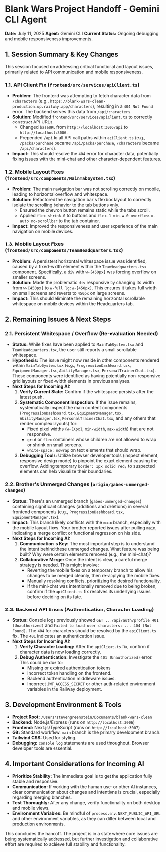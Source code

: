 # Blank Wars Project Handoff - Gemini CLI Agent

**Date:** July 11, 2025
**Agent:** Gemini CLI
**Current Status:** Ongoing debugging and mobile responsiveness improvements.

## 1. Session Summary & Key Changes

This session focused on addressing critical functional and layout issues, primarily related to API communication and mobile responsiveness.

### 1.1. API Client Fix (`frontend/src/services/apiClient.ts`)

*   **Problem:** The frontend was attempting to fetch character data from `/characters` (e.g., `https://blank-wars-clean-production.up.railway.app/characters`), resulting in a `404 Not Found` error. The backend serves this data from `/api/characters`.
*   **Solution:** Modified `frontend/src/services/apiClient.ts` to correctly construct API URLs.
    *   Changed `baseURL` from `http://localhost:3006/api` to `http://localhost:3006`.
    *   Prepended `/api` to all API call paths within `apiClient.ts` (e.g., `/packs/purchase` became `/api/packs/purchase`, `/characters` became `/api/characters`).
*   **Impact:** This should resolve the `404` error for character data, potentially fixing issues with the mini-chat and other character-dependent features.

### 1.2. Mobile Layout Fixes (`frontend/src/components/MainTabSystem.tsx`)

*   **Problem:** The main navigation bar was not scrolling correctly on mobile, leading to horizontal overflow and whitespace.
*   **Solution:** Refactored the navigation bar's flexbox layout to correctly isolate the scrolling behavior to the tab buttons only.
    *   Ensured the chevron button remains static while the tabs scroll.
    *   Applied `flex-shrink-0` to buttons and `flex-1 min-w-0 overflow-x-auto no-scrollbar` to the tab container.
*   **Impact:** Improved the responsiveness and user experience of the main navigation on mobile devices.

### 1.3. Mobile Layout Fixes (`frontend/src/components/TeamHeadquarters.tsx`)

*   **Problem:** A persistent horizontal whitespace issue was identified, caused by a fixed-width element within the `TeamHeadquarters.tsx` component. Specifically, a `div` with `w-[450px]` was forcing overflow on smaller screens.
*   **Solution:** Made the problematic `div` responsive by changing its width from `w-[450px]` to `w-full lg:w-[450px]`. This ensures it takes full width on small screens and reverts to `450px` on large screens.
*   **Impact:** This should eliminate the remaining horizontal scrollable whitespace on mobile devices within the Headquarters tab.

## 2. Remaining Issues & Next Steps

### 2.1. Persistent Whitespace / Overflow (Re-evaluation Needed)

*   **Status:** While fixes have been applied to `MainTabSystem.tsx` and `TeamHeadquarters.tsx`, the user still reports a small scrollable whitespace.
*   **Hypothesis:** The issue might now reside in other components rendered within `MainTabSystem.tsx` (e.g., `ProgressionDashboard.tsx`, `EquipmentManager.tsx`, `AbilityManager.tsx`, `PersonalTrainerChat.tsx`). These components were identified as having potentially non-responsive grid layouts or fixed-width elements in previous analyses.
*   **Next Steps for Incoming AI:**
    1.  **Verify Current State:** Confirm if the whitespace persists after the latest push.
    2.  **Systematic Component Inspection:** If the issue remains, systematically inspect the main content components (`ProgressionDashboard.tsx`, `EquipmentManager.tsx`, `AbilityManager.tsx`, `PersonalTrainerChat.tsx`, and any others that render complex layouts) for:
        *   Fixed pixel widths (`w-[Xpx]`, `min-width`, `max-width`) that are not responsive.
        *   `grid` or `flex` containers whose children are not allowed to wrap or shrink on small screens.
        *   `white-space: nowrap` on text elements that should wrap.
    3.  **Debugging Tools:** Utilize browser developer tools (inspect element, responsive design mode) to pinpoint the exact element causing the overflow. Adding temporary `border: 1px solid red;` to suspected elements can help visualize their boundaries.

### 2.2. Brother's Unmerged Changes (`origin/gabes-unmerged-changes`)

*   **Status:** There's an unmerged branch (`gabes-unmerged-changes`) containing significant changes (additions and deletions) in several frontend components (e.g., `ProgressionDashboard.tsx`, `EquipmentManager.tsx`).
*   **Impact:** This branch likely conflicts with the `main` branch, especially with the mobile layout fixes. Your brother reported issues after pulling `main`, indicating a merge conflict or functional regression on his side.
*   **Next Steps for Incoming AI:**
    1.  **Communication is Key:** The most important step is to understand the intent behind these unmerged changes. What feature was being built? Why were certain elements removed (e.g., the mini-chat)?
    2.  **Collaborative Merge:** Once the intent is clear, a careful merge strategy is needed. This might involve:
        *   Reverting the mobile fixes on a temporary branch to allow his changes to be merged cleanly, then re-applying the mobile fixes.
        *   Manually resolving conflicts, prioritizing the desired functionality.
        *   If the mini-chat was intentionally removed due to being broken, confirm if the `apiClient.ts` fix resolves its underlying issues before deciding on its fate.

### 2.3. Backend API Errors (Authentication, Character Loading)

*   **Status:** Console logs previously showed `GET .../api/auth/profile 401 (Unauthorized)` and `Failed to load user characters: ... 404 (Not Found)`. The `404` for characters should be resolved by the `apiClient.ts` fix. The `401` indicates an authentication issue.
*   **Next Steps for Incoming AI:**
    1.  **Verify Character Loading:** After the `apiClient.ts` fix, confirm if character data is now loading correctly.
    2.  **Debug Authentication:** Investigate the `401 (Unauthorized)` error. This could be due to:
        *   Missing or expired authentication tokens.
        *   Incorrect token handling on the frontend.
        *   Backend authentication middleware issues.
        *   Incorrect `JWT_ACCESS_SECRET` or other auth-related environment variables in the Railway deployment.

## 3. Development Environment & Tools

*   **Project Root:** `/Users/stevengreenstein/Documents/blank-wars-clean`
*   **Backend:** Node.js/Express (runs on `http://localhost:3006`)
*   **Frontend:** Next.js/TypeScript (runs on `http://localhost:3007`)
*   **Git:** Standard workflow. `main` branch is the primary development branch.
*   **Tailwind CSS:** Used for styling.
*   **Debugging:** `console.log` statements are used throughout. Browser developer tools are essential.

## 4. Important Considerations for Incoming AI

*   **Prioritize Stability:** The immediate goal is to get the application fully stable and responsive.
*   **Communication:** If working with the human user or other AI instances, clear communication about changes and intentions is crucial, especially regarding merging branches.
*   **Test Thoroughly:** After any change, verify functionality on both desktop and mobile views.
*   **Environment Variables:** Be mindful of `process.env.NEXT_PUBLIC_API_URL` and other environment variables, as they can differ between local and production environments.

This concludes the handoff. The project is in a state where core issues are being systematically addressed, but further investigation and collaborative effort are required to achieve full stability and functionality.
